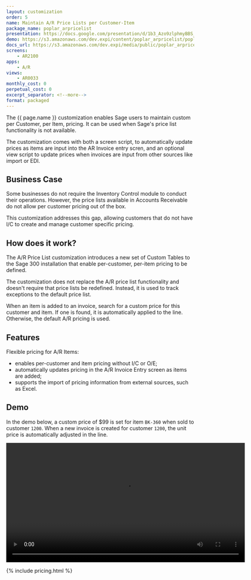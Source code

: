 ```yaml
---
layout: customization
order: 5
name: Maintain A/R Price Lists per Customer-Item
package_name: poplar_arpricelist
presentation: https://docs.google.com/presentation/d/1b3_Azo9zlphmyBBS_ERaalot6EilAHchNRkr47HYnng/edit?usp=sharing
demo: https://s3.amazonaws.com/dev.expi/content/poplar_arpricelist/poplar_arpricelist_demo.mp4
docs_url: https://s3.amazonaws.com/dev.expi/media/public/poplar_arpricelist-1.1.4/docs/index.html 
screens:
    - AR2100
apps:
    - A/R
views:
    - AR0033
monthly_cost: 0
perpetual_cost: 0
excerpt_separator: <!--more-->
format: packaged
---
```


The {{ page.name }} customization enables Sage users to maintain custom per
Customer, per Item, pricing.  It can be used when Sage's price list
functionality is not available.

The customization comes with both a screen script, to automatically update
prices as items are input into the AR Invoice entry scren, and an optional 
view script to update prices when invoices are input from other sources like
import or EDI.
<!--more-->

## Business Case

Some businesses do not require the Inventory Control module to conduct their
operations.  However, the price lists available in Accounts Receivable do not
allow per customer pricing out of the box.  

This customization addresses this
gap, allowing customers that do not have I/C to create and manage customer
specific pricing.

## How does it work?

The A/R Price List customization introduces a new set of Custom Tables to the
Sage 300 installation that enable per-customer, per-item pricing to be defined.

The customization does not replace the A/R price list functionality and doesn't
require that price lists be redefined.  Instead, it is used to track exceptions
to the default price list.

When an item is added to an invoice, search for a custom price for this
customer and item.  If one is found, it is automatically applied to the line.
Otherwise, the default A/R pricing is used.

## Features

Flexible pricing for A/R Items:

- enables per-customer and item pricing without I/C or O/E;
- automatically updates pricing in the A/R Invoice Entry screen as items are added;
- supports the import of pricing information from external sources, such as Excel.

## Demo

In the demo below, a custom price of $99 is set for item `BK-360` 
when sold to customer `1200`.  When a new invoice is created for customer 
`1200`, the unit price is automatically adjusted in the line.

<video width="640" controls>
  <source src="https://s3.amazonaws.com/dev.expi/content/poplar_arpricelist/poplar_arpricelist_demo.mp4" type="video/mp4">
  Your browser doesn't support the video tag.
</video>

{% include pricing.html %}
